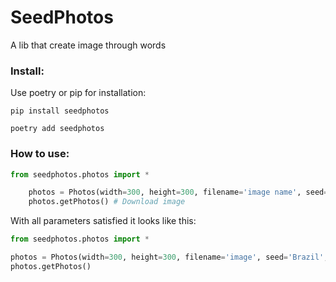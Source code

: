 # SeedPhotos

<p>A lib that create image through words</p>

### Install:


<p>Use poetry or pip for installation: </p>

    pip install seedphotos

    poetry add seedphotos

### How to use:

```python
from seedphotos.photos import *

    photos = Photos(width=300, height=300, filename='image name', seed='word seed', folder='file folder', format='webp or jpg') # Mandatory parameters to generate the image
    photos.getPhotos() # Download image
```

<p>With all parameters satisfied it looks like this: </p>

```python
from seedphotos.photos import *

photos = Photos(width=300, height=300, filename='image', seed='Brazil', folder='/home/barbosa/test/test', format='jpg')
photos.getPhotos()
```